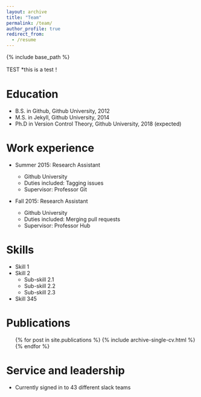 ```yaml
---
layout: archive
title: "Team"
permalink: /team/
author_profile: true
redirect_from:
  - /resume
---
```


{% include base_path %}

TEST
*this is a test！

Education
======
* B.S. in Github, Github University, 2012
* M.S. in Jekyll, Github University, 2014
* Ph.D in Version Control Theory, Github University, 2018 (expected)

Work experience
======
* Summer 2015: Research Assistant
  * Github University
  * Duties included: Tagging issues
  * Supervisor: Professor Git

* Fall 2015: Research Assistant
  * Github University
  * Duties included: Merging pull requests
  * Supervisor: Professor Hub
  
Skills
======
* Skill 1
* Skill 2
  * Sub-skill 2.1
  * Sub-skill 2.2
  * Sub-skill 2.3
* Skill 345

Publications
======
  <ul>{% for post in site.publications %}
    {% include archive-single-cv.html %}
  {% endfor %}</ul>
  


  
Service and leadership
======
* Currently signed in to 43 different slack teams
